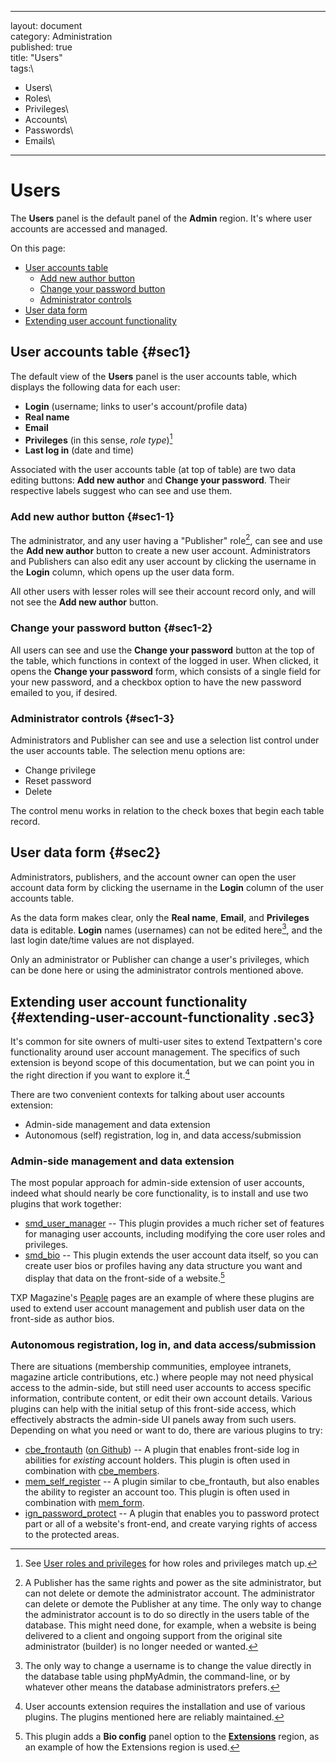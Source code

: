 ------------------------------------------------------------------------

layout: document\
category: Administration\
published: true\
title: "Users"\
tags:\
- Users\
- Roles\
- Privileges\
- Accounts\
- Passwords\
- Emails\
---

Users
=====

The **Users** panel is the default panel of the **Admin** region. It's
where user accounts are accessed and managed.

On this page:

-   [User accounts table](#sec1)
    -   [Add new author button](#sec1-1)
    -   [Change your password button](#sec1-2)
    -   [Administrator controls](#sec1-3)
-   [User data form](#sec2)
-   [Extending user account functionality](#sec3)

User accounts table {#sec1}
-------------------

The default view of the **Users** panel is the user accounts table,
which displays the following data for each user:

-   **Login** (username; links to user's account/profile data)
-   **Real name**
-   **Email**
-   **Privileges** (in this sense, *role type*)[^1]
-   **Last log in** (date and time)

Associated with the user accounts table (at top of table) are two data
editing buttons: **Add new author** and **Change your password**. Their
respective labels suggest who can see and use them.

### Add new author button {#sec1-1}

The administrator, and any user having a "Publisher" role[^2], can see
and use the **Add new author** button to create a new user account.
Administrators and Publishers can also edit any user account by clicking
the username in the **Login** column, which opens up the user data form.

All other users with lesser roles will see their account record only,
and will not see the **Add new author** button.

### Change your password button {#sec1-2}

All users can see and use the **Change your password** button at the top
of the table, which functions in context of the logged in user. When
clicked, it opens the **Change your password** form, which consists of a
single field for your new password, and a checkbox option to have the
new password emailed to you, if desired.

### Administrator controls {#sec1-3}

Administrators and Publisher can see and use a selection list control
under the user accounts table. The selection menu options are:

-   Change privilege
-   Reset password
-   Delete

The control menu works in relation to the check boxes that begin each
table record.

User data form {#sec2}
--------------

Administrators, publishers, and the account owner can open the user
account data form by clicking the username in the **Login** column of
the user accounts table.

As the data form makes clear, only the **Real name**, **Email**, and
**Privileges** data is editable. **Login** names (usernames) can not be
edited here[^3], and the last login date/time values are not displayed.

Only an administrator or Publisher can change a user's privileges, which
can be done here or using the administrator controls mentioned above.

Extending user account functionality {#extending-user-account-functionality .sec3}
------------------------------------

It's common for site owners of multi-user sites to extend Textpattern's
core functionality around user account management. The specifics of such
extension is beyond scope of this documentation, but we can point you in
the right direction if you want to explore it.[^4]

There are two convenient contexts for talking about user accounts
extension:

-   Admin-side management and data extension
-   Autonomous (self) registration, log in, and data access/submission

### Admin-side management and data extension

The most popular approach for admin-side extension of user accounts,
indeed what should nearly be core functionality, is to install and use
two plugins that work together:

-   [smd\_user\_manager](http://forum.textpattern.com/viewtopic.php?id=36558)
    -- This plugin provides a much richer set of features for managing
    user accounts, including modifying the core user roles
    and privileges.
-   [smd\_bio](http://forum.textpattern.com/viewtopic.php?id=31496) --
    This plugin extends the user account data itself, so you can create
    user bios or profiles having any data structure you want and display
    that data on the front-side of a website.[^5]

TXP Magazine's [Peaple](http://txpmag.com/people) pages are an example
of where these plugins are used to extend user account management and
publish user data on the front-side as author bios.

### Autonomous registration, log in, and data access/submission

There are situations (membership communities, employee intranets,
magazine article contributions, etc.) where people may not need physical
access to the admin-side, but still need user accounts to access
specific information, contribute content, or edit their own account
details. Various plugins can help with the initial setup of this
front-side access, which effectively abstracts the admin-side UI panels
away from such users. Depending on what you need or want to do, there
are various plugins to try:

-   [cbe\_frontauth](http://forum.textpattern.com/viewtopic.php?id=36552)
    ([on Github](https://github.com/ClaireBrione/cbe_frontauth)) -- A
    plugin that enables front-side log in abilities for *existing*
    account holders. This plugin is often used in combination with
    [cbe\_members](http://forum.textpattern.com/viewtopic.php?id=37760).
-   [mem\_self\_register](http://forum.textpattern.com/viewtopic.php?id=8520)
    -- A plugin similar to cbe\_frontauth, but also enables the ability
    to register an account too. This plugin is often used in combination
    with
    [mem\_form](http://forum.textpattern.com/viewtopic.php?id=25247).
-   [ign\_password\_protect](http://forum.textpattern.com/viewtopic.php?id=8799)
    -- A plugin that enables you to password protect part or all of a
    website's front-end, and create varying rights of access to the
    protected areas.

[^1]: See [User roles and
    privileges](http://docs.textpattern.io/administration/user-roles-and-privileges)
    for how roles and privileges match up.

[^2]: A Publisher has the same rights and power as the site
    administrator, but can not delete or demote the administrator
    account. The administrator can delete or demote the Publisher at any
    time. The only way to change the administrator account is to do so
    directly in the users table of the database. This might need done,
    for example, when a website is being delivered to a client and
    ongoing support from the original site administrator (builder) is no
    longer needed or wanted.

[^3]: The only way to change a username is to change the value directly
    in the database table using phpMyAdmin, the command-line, or by
    whatever other means the database administrators prefers.

[^4]: User accounts extension requires the installation and use of
    various plugins. The plugins mentioned here are reliably maintained.

[^5]: This plugin adds a **Bio config** panel option to the
    [**Extensions**](http://docs.textpattern.io/administration/extensions)
    region, as an example of how the Extensions region is used.
